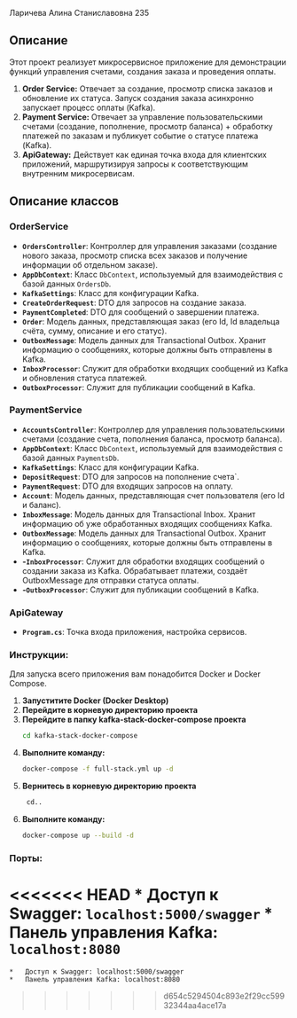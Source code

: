 Ларичева Алина Станиславовна 235

## Описание
Этот проект реализует микросервисное приложение для демонстрации функций управления счетами, создания заказа и проведения оплаты.

1.  **Order Service:** Отвечает за создание, просмотр списка заказов и обновление их статуса. Запуск создания заказа асинхронно запускает процесс оплаты (Kafka).
2.  **Payment Service:** Отвечает за управление пользовательскими счетами (создание, пополнение, просмотр баланса) + обработку платежей по заказам и публикует событие о статусе платежа (Kafka).
3.  **ApiGateway:** Действует как единая точка входа для клиентских приложений, маршрутизируя запросы к соответствующим внутренним микросервисам.

## Описание классов

### OrderService

*   **`OrdersController`**: Контроллер для управления заказами (создание нового заказа, просмотр списка всех заказов и получение информации об отдельном заказе).
*   **`AppDbContext`**: Класс `DbContext`, используемый для взаимодействия с базой данных `OrdersDb`. 
*   **`KafkaSettings`**: Класс для конфигурации Kafka.
*   **`CreateOrderRequest`**: DTO для запросов на создание заказа.
*   **`PaymentCompleted`**: DTO для сообщений о завершении платежа.
*   **`Order`**: Модель данных, представляющая заказ (его Id, Id владельца счёта, сумму, описание и его статус).
*   **`OutboxMessage`**: Модель данных для Transactional Outbox. Хранит информацию о сообщениях, которые должны быть отправлены в Kafka.
*   **`InboxProcessor`**: Служит для обработки входящих сообщений из Kafka и обновления статуса платежей.
*   **`OutboxProcessor`**: Служит для публикации сообщений в Kafka.

### PaymentService

*   **`AccountsController`**: Контроллер для управления пользовательскими счетами (создание счета, пополнения баланса, просмотр баланса).
*   **`AppDbContext`**: Класс `DbContext`, используемый для взаимодействия с базой данных `PaymentsDb`. 
*   **`KafkaSettings`**: Класс для конфигурации Kafka.
*   **`DepositRequest`**: DTO для запросов на пополнение счета`.
*   **`PaymentRequest`**: DTO для входящих запросов на оплату.
*   **`Account`**: Модель данных, представляющая счет пользователя (его Id и баланс).
*   **`InboxMessage`**: Модель данных для Transactional Inbox. Хранит информацию об уже обработанных входящих сообщениях Kafka.
*   **`OutboxMessage`**: Модель данных для Transactional Outbox. Хранит информацию о сообщениях, которые должны быть отправлены в Kafka.
*   **-`InboxProcessor`**: Служит для обработки входящих сообщений о создании заказа из Kafka. Обрабатывает платежи, создаёт OutboxMessage для отправки статуса оплаты.
*   **-`OutboxProcessor`**: Служит для публикации сообщений в Kafka.

### ApiGateway

*   **`Program.cs`**: Точка входа приложения, настройка сервисов.


### Инструкции:
Для запуска всего приложения вам понадобится Docker и Docker Compose.
1.  **Запуститите Docker (Docker Desktop)**
2.  **Перейдите в корневую директорию проекта**
3.  **Перейдите в папку kafka-stack-docker-compose проекта**
    ```bash
    cd kafka-stack-docker-compose
4.  **Выполните команду:**
    ```bash
    docker-compose -f full-stack.yml up -d
5. **Вернитесь в корневую директорию проекта**
   ```bash
    cd..
6.  **Выполните команду:**
    ```bash
    docker-compose up --build -d

### Порты:
<<<<<<< HEAD
    *   Доступ к Swagger: `localhost:5000/swagger`
    *   Панель управления Kafka: `localhost:8080`
=======
    *   Доступ к Swagger: localhost:5000/swagger
    *   Панель управления Kafka: localhost:8080
>>>>>>> d654c5294504c893e2f29cc59932344aa4ace17a
